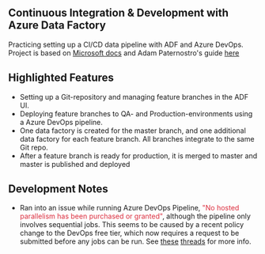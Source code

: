 ## Continuous Integration & Development with Azure Data Factory

Practicing setting up a CI/CD data pipeline with ADF and Azure DevOps.
Project is based on [Microsoft docs](https://docs.microsoft.com/en-us/azure/data-factory/continuous-integration-deployment) and Adam Paternostro's guide [here](https://github.com/AdamPaternostro/Azure-Data-Factory-CI-CD-Source-Control)

## Highlighted Features
- Setting up a Git-repository and managing feature branches in the ADF UI. 
- Deploying feature branches to QA- and Production-environments using a Azure DevOps pipeline.
- One data factory is created for the master branch, and one additional data factory for each feature branch. All branches integrate to the same Git repo.
- After a feature branch is ready for production, it is merged to master and master is published and deployed

## Development Notes

- Ran into an issue while running Azure DevOps Pipeline, <span style="color:#DC2F3F">"No hosted parallelism has been purchased or granted"</span>, although the pipeline only involves sequential jobs. This seems to be caused by a recent policy change to the DevOps free tier, which now requires a request to be submitted before any jobs can be run. See [these](https://stackoverflow.com/questions/68405027/how-to-resolve-no-hosted-parallelism-has-been-purchased-or-granted-in-free-tie) [threads](https://docs.microsoft.com/en-us/answers/questions/477716/how-to-resolve-34no-hosted-parallelism-has-been-pu.html) for more info. 

